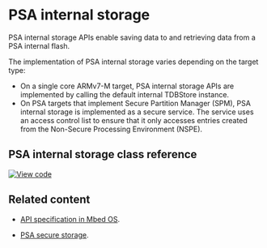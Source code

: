 # PSA internal storage

PSA internal storage APIs enable saving data to and retrieving data from a PSA internal flash.

The implementation of PSA internal storage varies depending on the target type:

* On a single core ARMv7-M target, PSA internal storage APIs are implemented by calling the default internal TDBStore instance.
* On PSA targets that implement Secure Partition Manager (SPM), PSA internal storage is implemented as a secure service. The service uses an access control list to ensure that it only accesses entries created from the Non-Secure Processing Environment (NSPE).

## PSA internal storage class reference

[![View code](https://www.mbed.com/embed/?type=library)](https://os.mbed.com/docs/mbed-os/v6.0-preview/mbed-os-api-doxy/psa__prot__internal__storage_8h.html)

## Related content

* [API specification in Mbed OS](../apis/storage.html).

* [PSA secure storage](https://pages.arm.com/PSA-APIs).
